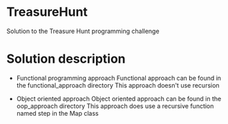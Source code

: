 # TreasureHunt
Solution to the Treasure Hunt programming challenge

# Solution description

- Functional programming approach
Functional approach can be found in the functional_approach directory
This approach doesn't use recursion

- Object oriented approach
Object oriented approach can be found in the oop_approach directory
This approach does use a recursive function named step in the Map class
